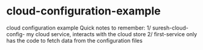 # cloud-configuration-example
cloud configuration example
Quick notes to remember:
1/ suresh-cloud-config- my cloud service, interacts with the cloud store
2/ first-service only has the code to fetch data from the configuration files
